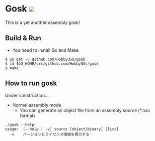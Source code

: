 # Gosk ![](https://github.com/HobbyOSs/gosk/actions/workflows/go.yml/badge.svg)

This is a yet another assembly gosk!

## Build & Run

* You need to install Go and Make

```
$ go get -u github.com/HobbyOSs/gosk
$ cd $GO_HOME/src/github.com/HobbyOSs/gosk
$ make
```

## How to run gosk

Under construction...

* Normal assembly mode
  * You can generate an object file from an assembly source (*.nas format)

```
./gosk --help
usage:  [--help | -v] source [object/binary] [list]
  -v	バージョンとライセンス情報を表示する
```

